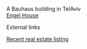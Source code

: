 A Bauhaus building in TelAviv    
[Engel House]( #https://ladybug-analysis-tools.github.io/3d-models/json/engel-house/AngelHouse_Bauhaus-in-Israel.json )



External links

[Recent real estate listing]( send-to.html#http://giordanadicastro1.blogspot.com/2016/03/apartment-of-rare-beauty-in-heart-of.html?view=snapshot )